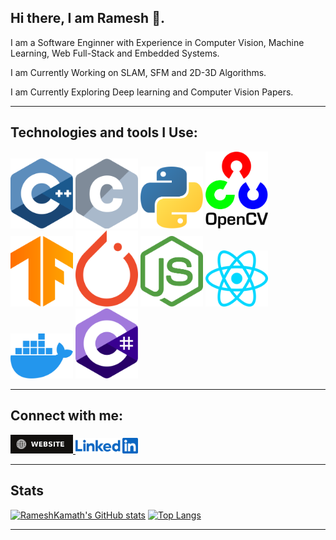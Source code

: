 ## **Hi there, I am Ramesh** 👋.

I am a Software Enginner with Experience in Computer Vision, Machine Learning, Web Full-Stack and Embedded Systems.

I am Currently Working on SLAM, SFM and 2D-3D Algorithms.

I am Currently Exploring Deep learning and Computer Vision Papers.

---
## **Technologies and tools I Use**:

<img width="100px" src="https://raw.githubusercontent.com/RameshKamath/rameshkamath/main/Icons/Tech_Tools/c-plusplus.svg">

<img width="100px" src="https://raw.githubusercontent.com/RameshKamath/rameshkamath/main/Icons/Tech_Tools/c.svg">

<img width="100px" src="https://raw.githubusercontent.com/RameshKamath/rameshkamath/main/Icons/Tech_Tools/python.svg">


<img width="100px" src="https://raw.githubusercontent.com/RameshKamath/rameshkamath/main/Icons/Tech_Tools/opencv.svg">

<img width="100px" src="https://raw.githubusercontent.com/RameshKamath/rameshkamath/main/Icons/Tech_Tools/tensorflow.svg">

<img width="100px" src="https://raw.githubusercontent.com/RameshKamath/rameshkamath/main/Icons/Tech_Tools/pytorch.svg">

<img width="100px" src="https://raw.githubusercontent.com/RameshKamath/rameshkamath/main/Icons/Tech_Tools/nodejs-icon.svg">

<img width="100px" src="https://raw.githubusercontent.com/RameshKamath/rameshkamath/main/Icons/Tech_Tools/react.svg">

<img width="100px" src="https://raw.githubusercontent.com/RameshKamath/rameshkamath/main/Icons/Tech_Tools/docker-icon.svg">

<img width="100px" src="https://raw.githubusercontent.com/RameshKamath/rameshkamath/main/Icons/Tech_Tools/c-sharp.svg">

---
## **Connect with me:**

<a href="https://rameshkamath.github.io/">
    <img width="100px" src="https://raw.githubusercontent.com/RameshKamath/rameshkamath/main/Icons/Connect/website.svg">
</a>


<a href="https://www.linkedin.com/in/ramesh-kamath-ga/">
    <img width="100px" src="https://raw.githubusercontent.com/RameshKamath/rameshkamath/main/Icons/Connect/linkedin.svg">
</a>

---
## **Stats**

[![RameshKamath's GitHub stats](https://github-readme-stats.vercel.app/api?username=RameshKamath&hide=issues&show_icons=true)](https://github.com/RameshKamath/github-readme-stats)
[![Top Langs](https://github-readme-stats.vercel.app/api/top-langs/?username=RameshKamath&layout=compact)](https://github.com/RameshKamath/github-readme-stats)

---

<!--
**RameshKamath/rameshkamath** is a ✨ _special_ ✨ repository because its `README.md` (this file) appears on your GitHub profile.

Here are some ideas to get you started:

- 🔭 I’m currently working on ...
- 🌱 I’m currently learning ...
- 👯 I’m looking to collaborate on ...
- 🤔 I’m looking for help with ...
- 💬 Ask me about ...
- 📫 How to reach me: ...
- 😄 Pronouns: ...
- ⚡ Fun fact: ...
-->
